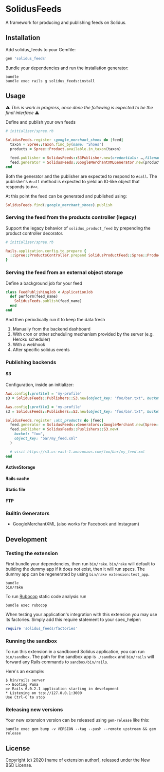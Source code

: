 # SolidusFeeds

A framework for producing and publishing feeds on Solidus.

## Installation

Add solidus_feeds to your Gemfile:

```ruby
gem 'solidus_feeds'
```

Bundle your dependencies and run the installation generator:

```shell
bundle
bundle exec rails g solidus_feeds:install
```

## Usage

⚠️ *This is work in progress, once done the following is expected to be the final interface* ⚠️

Define and publish your own feeds

```ruby
# initializer/spree.rb

SolidusFeeds.register :google_merchant_shoes do |feed|
  taxon = Spree::Taxon.find_by(name: "Shoes")
  products = Spree::Product.available.in_taxon(taxon)

  feed.publisher = SolidusFeeds::S3Publisher.new(credentials: …,filename: …)
  feed.generator = SolidusFeeds::GoogleMerchantXMLGenerator.new(products)
end
```

Both the generator and the publisher are expected to respond to `#call`.
The publisher's `#call` method is expected to yield an IO-like object that responds to `#<<`.

At this point the feed can be generated and published using:

```ruby
SolidusFeeds.find(:google_merchant_shoes).publish
```

### Serving the feed from the products controller (legacy)

Support the legacy behavior of `solidus_product_feed` by prepending the product controller decorator.

```ruby
# initializer/spree.rb

Rails.application.config.to_prepare {
  ::Spree::ProductsController.prepend SolidusProductFeed::Spree::ProductsControllerDecorator
}
```

### Serving the feed from an external object storage

Define a background job for your feed

```ruby
class FeedPublishingJob < ApplicationJob
  def perform(feed_name)
    SolidusFeeds.publish(feed_name)
  end
end
```

And then periodically run it to keep the data fresh

1. Manually from the backend dashboard
2. With cron or other scheduling mechanism provided by the server (e.g. Heroku scheduler)
3. With a webhook
4. After specific solidus events

### Publishing backends

#### S3

Configuration, inside an initializer:

```ruby
Aws.config[:profile] = 'my-profile'
s3 = SolidusFeeds::Publishers::S3.new(object_key: "foo/bar.txt", bucket: "my-bucket")
```

```ruby
Aws.config[:profile] = 'my-profile'
s3 = SolidusFeeds::Publishers::S3.new(object_key: "foo/bar.txt", bucket: "my-bucket", client: Aws::S3::Client.new(…)) # see docs
```

```ruby
SolidusFeeds.register :all_products do |feed|
  feed.generator = SolidusFeeds::Generators::GoogleMerchant.new(Spree::Product.all)
  feed.publisher = SolidusFeeds::Puslishers::S3.new(
    bucket: "foo",
    object_key: "bar/my_feed.xml"
  )

  # visit https://s3.us-east-1.amazonaws.com/foo/bar/my_feed.xml
end
```

#### ActiveStorage
#### Rails cache
#### Static file
#### FTP

### Builtin Generators

- GoogleMerchantXML (also works for Facebook and Instagram)

## Development

### Testing the extension

First bundle your dependencies, then run `bin/rake`. `bin/rake` will default to building the dummy
app if it does not exist, then it will run specs. The dummy app can be regenerated by using
`bin/rake extension:test_app`.

```shell
bundle
bin/rake
```

To run [Rubocop](https://github.com/bbatsov/rubocop) static code analysis run

```shell
bundle exec rubocop
```

When testing your application's integration with this extension you may use its factories.
Simply add this require statement to your spec_helper:

```ruby
require 'solidus_feeds/factories'
```

### Running the sandbox

To run this extension in a sandboxed Solidus application, you can run `bin/sandbox`. The path for
the sandbox app is `./sandbox` and `bin/rails` will forward any Rails commands to
`sandbox/bin/rails`.

Here's an example:

```shell
$ bin/rails server
=> Booting Puma
=> Rails 6.0.2.1 application starting in development
* Listening on tcp://127.0.0.1:3000
Use Ctrl-C to stop
```

### Releasing new versions

Your new extension version can be released using `gem-release` like this:

```shell
bundle exec gem bump -v VERSION --tag --push --remote upstream && gem release
```

## License

Copyright (c) 2020 [name of extension author], released under the New BSD License.
